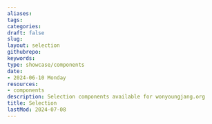 ```yaml
---
aliases: 
tags:
categories:
draft: false
slug: 
layout: selection
githubrepo: 
keywords: 
type: showcase/components
date:
- 2024-06-10 Monday
resources:
- components
description: Selection components available for wonyoungjang.org
title: Selection
lastMod: 2024-07-08
---
```

